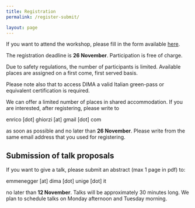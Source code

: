 ```yaml
---
title: Registration 
permalink: /register-submit/

layout: page 
---
```



If you want to attend the workshop, please fill in the form available [here](https://docs.google.com/forms/d/e/1FAIpQLSeM2NQJGQN9jp8mOj6bDLGKICjJierjNpxB3tOjnHPztE2WSw/viewform?usp=sf_link). 

The registration deadline is **26 November**. 
Participation is free of charge.

Due to safety regulations, the number of participants is limited.
Available places are assigned on a first come, first served basis.

Please note also that to access DIMA a valid Italian green-pass or
equivalent certification is required.

We can offer a limited number of places in shared accommodation. If you
are interested, after registering, please write to

enrico [dot] ghiorzi [at] gmail [dot] com 

as soon as possible and no later than **26 November**. 
Please write from the same email address that you used for registering. 


## Submission of talk proposals 

If you want to give a talk, please submit an abstract (max 1 page in
pdf) to:

emmenegger [at] dima [dot] unige [dot] it 

no later than **12 November**. Talks will be approximately 30 minutes long.
We plan to schedule talks on Monday afternoon and Tuesday morning.







